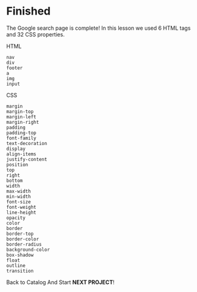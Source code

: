 # Finished
The Google search page is complete! In this lesson we used 6 HTML tags and 32 CSS properties. 

HTML
```
nav
div
footer
a
img
input
```

CSS
```
margin
margin-top
margin-left
margin-right
padding
padding-top
font-family
text-decoration
display
align-items
justify-content
position
top
right
bottom
width
max-width
min-width
font-size
font-weight
line-height
opacity
color
border
border-top
border-color
border-radius
background-color
box-shadow
float
outline
transition
```



Back to Catalog And Start **NEXT PROJECT**!